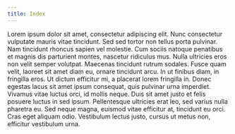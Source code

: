 ```yaml
---
title: Index
---
```


Lorem ipsum dolor sit amet, consectetur adipiscing elit. Nunc consectetur vulputate mauris vitae tincidunt. Sed sed tortor non tellus porta pulvinar. Nam tincidunt rhoncus sapien vel molestie. Cum sociis natoque penatibus et magnis dis parturient montes, nascetur ridiculus mus. Nulla ultricies eros non velit semper volutpat. Maecenas tincidunt rutrum sodales. Fusce quam velit, laoreet sit amet diam eu, ornare tincidunt arcu. In ut finibus diam, in fringilla eros. Ut dictum efficitur mi, a placerat lorem fringilla in. Donec egestas lacus sit amet ipsum consequat, quis pulvinar urna imperdiet. Vivamus vitae luctus orci, id mollis neque. Duis sit amet justo et felis posuere luctus in sed ipsum. Pellentesque ultricies erat leo, sed varius nulla pharetra eu. Sed neque magna, euismod vitae efficitur at, tincidunt eu orci. Cras eget aliquam odio. Vestibulum lectus justo, cursus ut metus non, efficitur vestibulum urna.

